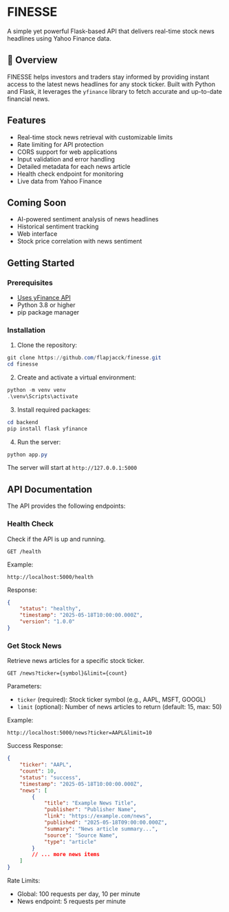 # FINESSE
A simple yet powerful Flask-based API that delivers real-time stock news headlines using Yahoo Finance data.

## 🌟 Overview

FINESSE helps investors and traders stay informed by providing instant access to the latest news headlines for any stock ticker. Built with Python and Flask, it leverages the `yfinance` library to fetch accurate and up-to-date financial news.

## Features

- Real-time stock news retrieval with customizable limits
- Rate limiting for API protection
- CORS support for web applications
- Input validation and error handling
- Detailed metadata for each news article
- Health check endpoint for monitoring
- Live data from Yahoo Finance

## Coming Soon

- AI-powered sentiment analysis of news headlines
- Historical sentiment tracking
- Web interface
- Stock price correlation with news sentiment

## Getting Started

### Prerequisites

- [Uses yFinance API](https://github.com/ranaroussi/yfinance)
- Python 3.8 or higher
- pip package manager

### Installation

1. Clone the repository:

```powershell
git clone https://github.com/flapjacck/finesse.git
cd finesse
```

2. Create and activate a virtual environment:

```powershell
python -m venv venv
.\venv\Scripts\activate
```

3. Install required packages:

```powershell
cd backend
pip install flask yfinance
```

4. Run the server:

```powershell
python app.py
```

The server will start at `http://127.0.0.1:5000`

## API Documentation

The API provides the following endpoints:

### Health Check

Check if the API is up and running.

```
GET /health
```

Example:
```
http://localhost:5000/health
```

Response:
```json
{
    "status": "healthy",
    "timestamp": "2025-05-18T10:00:00.000Z",
    "version": "1.0.0"
}
```

### Get Stock News

Retrieve news articles for a specific stock ticker.

```
GET /news?ticker={symbol}&limit={count}
```

Parameters:

- `ticker` (required): Stock ticker symbol (e.g., AAPL, MSFT, GOOGL)
- `limit` (optional): Number of news articles to return (default: 15, max: 50)

Example:
```
http://localhost:5000/news?ticker=AAPL&limit=10
```

Success Response:

```json
{
    "ticker": "AAPL",
    "count": 10,
    "status": "success",
    "timestamp": "2025-05-18T10:00:00.000Z",
    "news": [
        {
            "title": "Example News Title",
            "publisher": "Publisher Name",
            "link": "https://example.com/news",
            "published": "2025-05-18T09:00:00.000Z",
            "summary": "News article summary...",
            "source": "Source Name",
            "type": "article"
        }
        // ... more news items
    ]
}
```

Rate Limits:

- Global: 100 requests per day, 10 per minute
- News endpoint: 5 requests per minute